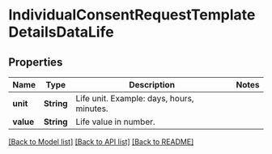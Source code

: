 # IndividualConsentRequestTemplateDetailsDataLife

## Properties

Name | Type | Description | Notes
------------ | ------------- | ------------- | -------------
**unit** | **String** | Life unit. Example: days, hours, minutes. | 
**value** | **String** | Life value in number. | 

[[Back to Model list]](../README.md#documentation-for-models) [[Back to API list]](../README.md#documentation-for-api-endpoints) [[Back to README]](../README.md)



